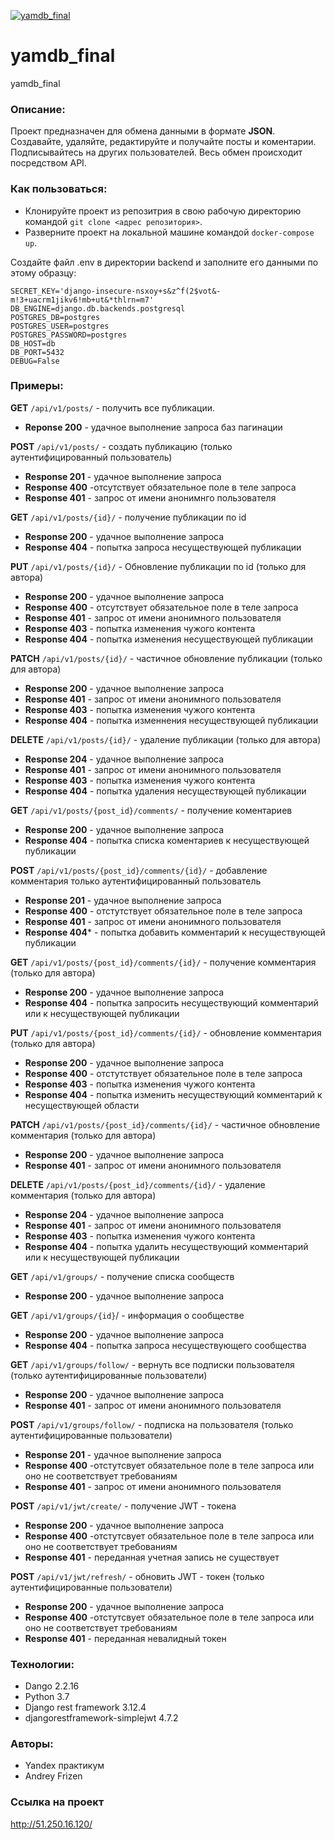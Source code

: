 [![yamdb_final](https://github.com/frizzz17/yamdb_final/actions/workflows/yamdb_workflow.yml/badge.svg)](https://github.com/frizzz17/yamdb_final/actions)

# yamdb_final
yamdb_final

### Описание:
Проект предназначен для обмена данными в формате **JSON**. Создавайте, удаляйте, редактируйте и получайте посты и коментарии. Подписывайтесь на других пользователей. Весь обмен происходит посредством API.

### Как пользоваться:
- Клонируйте проект из репозитрия в свою рабочую директорию командой ```git clone <адрес репозитория>```.
- Разверните проект на локальной машине командой ```docker-compose up```.

Создайте файл .env в директории backend и заполните его данными по этому 
образцу:

```
SECRET_KEY='django-insecure-nsxoy+s&z^f(2$vot&-m!3+uacrm1jikv6!mb+ut&*thlrn=m7'
DB_ENGINE=django.db.backends.postgresql
POSTGRES_DB=postgres
POSTGRES_USER=postgres
POSTGRES_PASSWORD=postgres
DB_HOST=db
DB_PORT=5432
DEBUG=False
```

### Примеры:
**GET** ```/api/v1/posts/``` - получить все публикации.
- **Reponse 200**  - удачное выполнение запроса баз пагинации

**POST** ```/api/v1/posts/``` - создать публикацию (только аутентифицированный пользователь)
 - **Response 201** - удачное выполнение запроса
 - **Response 400** -отсутствует обязательное поле в теле запроса
 - **Response 401** - запрос от имени анонимнго пользователя


 **GET** ```/api/v1/posts/{id}/``` - получение публикации по id
- **Response 200** - удачное выполнение запроса
- **Response 404** - попытка запроса несуществующей публикации
 
**PUT** ```/api/v1/posts/{id}/``` - Обновление публикации по id (только для автора)
- **Response 200** - удачное выполнение запроса
- **Response 400** - отсутствует обязательное поле в теле запроса
- **Response 401** - запрос от имени анонимного пользователя
- **Response 403** - попытка изменения чужого контента
- **Response 404** - попытка изменения несуществующей публикации

**PATCH** ```/api/v1/posts/{id}/``` - частичное обновление публикации (только для автора)
- **Response 200** - удачное выполнение запроса
- **Response 401** - запрос от имени анонимного пользователя
- **Response 403** - попытка изменения чужого контента
- **Response 404** - попытка изменнения несуществующей публикации

**DELETE** ```/api/v1/posts/{id}/``` - удаление публикации (только для автора)
- **Response 204** - удачное выполнение запроса
- **Response 401** - запрос от имени анонимного пользователя
- **Response 403** - попытка изменения чужого контента
- **Response 404** - попытка удаления несуществующей публикации

**GET** ```/api/v1/posts/{post_id}/comments/``` - получение коментариев
- **Response 200** - удачное выполнение запроса
- **Response 404** - попытка списка коментариев к несуществующей публикации

**POST** ```/api/v1/posts/{post_id}/comments/{id}/``` - добавление комментария только аутентифицированный пользователь
- **Response 201** - удачное выполнение запроса
- **Response 400** - отстутствует обязательное поле в теле запроса
- **Response 401** - запрос от имени анонимного пользователя
- **Response 404*** - попытка добавить комментарий к несуществующей публикации

**GET** ```/api/v1/posts/{post_id}/comments/{id}/``` - получение комментария (только для автора)
- **Response 200** - удачное выполнение запроса
- **Response 404** - попытка запросить несуществующий комментарий или к несуществующей публикации

**PUT** ```/api/v1/posts/{post_id}/comments/{id}/``` - обновление комментария (только для автора)
- **Response 200** - удачное выполнение запроса
- **Response 400** - отстутствует обязательное поле в теле запроса
- **Response 403** - попытка изменения чужого контента
- **Response 404** - попытка изменить несуществующий комментарий к несуществующей области

**PATCH** ```/api/v1/posts/{post_id}/comments/{id}/``` - частичное обновление комментария (только для автора)
- **Response 200** - удачное выполнение запроса
- **Response 401** - запрос от имени анонимного пользователя

**DELETE** ```/api/v1/posts/{post_id}/comments/{id}/``` - удаление комментария (только для автора)
- **Response 204** - удачное выполнение запроса
- **Response 401** - запрос от имени анонимного пользователя
- **Response 403** - попытка изменения чужого контента
- **Response 404** - попытка удалить несуществующий комментарий или к несуществующей публикации

**GET** ```/api/v1/groups/``` - получение списка сообществ
- **Response 200** - удачное выполнение запроса

**GET** ```/api/v1/groups/{id}```/ - информация о сообществе
- **Response 200** - удачное выполнение запроса
- **Response 404** - попытка запроса несуществующего сообщества

**GET** ```/api/v1/groups/follow/``` - вернуть все подписки пользователя (только аутентифицированные пользователи)
- **Response 200** - удачное выполнение запроса
- **Response 401** - запрос от имени анонимного пользователя

**POST** ```/api/v1/groups/follow/``` - подписка на пользователя (только аутентифицированные пользователи)
- **Response 201** - удачное выполнение запроса
- **Response 400** -отстутсвует обязательное поле в теле запроса или оно не соответствует требованиям
- **Response 401** - запрос от имени анонимного пользователя

**POST** ```/api/v1/jwt/create/``` - получение JWT - токена
- **Response 200** - удачное выполнение запроса
- **Response 400** -отстутсвует обязательное поле в теле запроса или оно не соответствует требованиям
- **Response 401** - переданная учетная запись не существует

**POST** ```/api/v1/jwt/refresh/``` - обновить JWT - токен (только аутентифицированные пользователи)
- **Response 200** - удачное выполнение запроса
- **Response 400** -отстутсвует обязательное поле в теле запроса или оно не соответствует требованиям
- **Response 401** - переданная невалидный токен

### Технологии:
* Dango 2.2.16
* Python 3.7
* Django rest framework 3.12.4
* djangorestframework-simplejwt 4.7.2

### Авторы:
- Yandex практикум
- Andrey Frizen

### Ссылка на проект
http://51.250.16.120/
